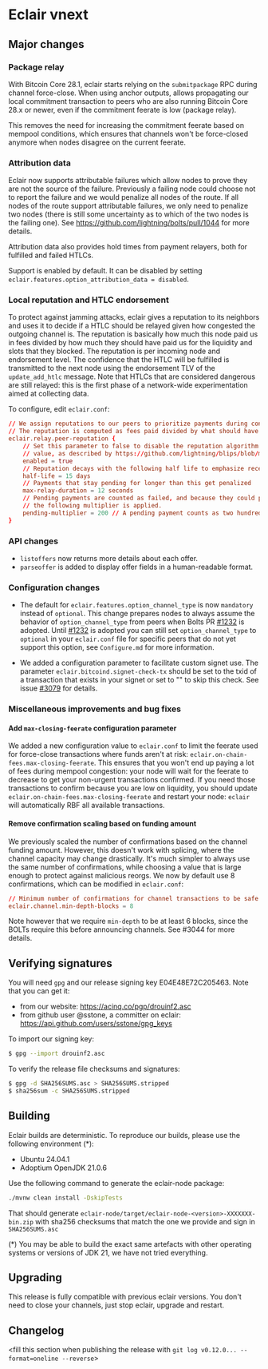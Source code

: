 # Eclair vnext

<insert here a high-level description of the release>

## Major changes

<insert changes>

### Package relay

With Bitcoin Core 28.1, eclair starts relying on the `submitpackage` RPC during channel force-close.
When using anchor outputs, allows propagating our local commitment transaction to peers who are also running Bitcoin Core 28.x or newer, even if the commitment feerate is low (package relay).

This removes the need for increasing the commitment feerate based on mempool conditions, which ensures that channels won't be force-closed anymore when nodes disagree on the current feerate.

### Attribution data

Eclair now supports attributable failures which allow nodes to prove they are not the source of the failure.
Previously a failing node could choose not to report the failure and we would penalize all nodes of the route.
If all nodes of the route support attributable failures, we only need to penalize two nodes (there is still some uncertainty as to which of the two nodes is the failing one).
See https://github.com/lightning/bolts/pull/1044 for more details.

Attribution data also provides hold times from payment relayers, both for fulfilled and failed HTLCs.

Support is enabled by default.
It can be disabled by setting `eclair.features.option_attribution_data = disabled`.

### Local reputation and HTLC endorsement

To protect against jamming attacks, eclair gives a reputation to its neighbors and uses it to decide if a HTLC should be relayed given how congested the outgoing channel is.
The reputation is basically how much this node paid us in fees divided by how much they should have paid us for the liquidity and slots that they blocked.
The reputation is per incoming node and endorsement level.
The confidence that the HTLC will be fulfilled is transmitted to the next node using the endorsement TLV of the `update_add_htlc` message.
Note that HTLCs that are considered dangerous are still relayed: this is the first phase of a network-wide experimentation aimed at collecting data.

To configure, edit `eclair.conf`:

```eclair.conf
// We assign reputations to our peers to prioritize payments during congestion.
// The reputation is computed as fees paid divided by what should have been paid if all payments were successful.
eclair.relay.peer-reputation {
    // Set this parameter to false to disable the reputation algorithm and simply relay the incoming endorsement
    // value, as described by https://github.com/lightning/blips/blob/master/blip-0004.md,
    enabled = true
    // Reputation decays with the following half life to emphasize recent behavior.
    half-life = 15 days
    // Payments that stay pending for longer than this get penalized
    max-relay-duration = 12 seconds
    // Pending payments are counted as failed, and because they could potentially stay pending for a very long time,
    // the following multiplier is applied.
    pending-multiplier = 200 // A pending payment counts as two hundred failed ones.
}
```

### API changes

- `listoffers` now returns more details about each offer.
- `parseoffer` is added to display offer fields in a human-readable format. 


### Configuration changes

- The default for `eclair.features.option_channel_type` is now  `mandatory` instead of `optional`. This change prepares nodes to always assume the behavior of `option_channel_type` from peers when Bolts PR [#1232](https://github.com/lightning/bolts/pull/1232) is adopted. Until [#1232](https://github.com/lightning/bolts/pull/1232) is adopted you can still set `option_channel_type` to `optional` in your `eclair.conf` file for specific peers that do not yet support this option, see `Configure.md` for more information.

- We added a configuration parameter to facilitate custom signet use. The parameter `eclair.bitcoind.signet-check-tx` should be set to the txid of a transaction that exists in your signet or set to "" to skip this check. See issue [#3079](https://github.com/ACINQ/eclair/issues/3078) for details.

### Miscellaneous improvements and bug fixes

#### Add `max-closing-feerate` configuration parameter

We added a new configuration value to `eclair.conf` to limit the feerate used for force-close transactions where funds aren't at risk: `eclair.on-chain-fees.max-closing-feerate`.
This ensures that you won't end up paying a lot of fees during mempool congestion: your node will wait for the feerate to decrease to get your non-urgent transactions confirmed.
If you need those transactions to confirm because you are low on liquidity, you should update `eclair.on-chain-fees.max-closing-feerate` and restart your node: `eclair` will automatically RBF all available transactions.

#### Remove confirmation scaling based on funding amount

We previously scaled the number of confirmations based on the channel funding amount.
However, this doesn't work with splicing, where the channel capacity may change drastically.
It's much simpler to always use the same number of confirmations, while choosing a value that is large enough to protect against malicious reorgs.
We now by default use 8 confirmations, which can be modified in `eclair.conf`:

```conf
// Minimum number of confirmations for channel transactions to be safe from reorgs.
eclair.channel.min-depth-blocks = 8
```

Note however that we require `min-depth` to be at least 6 blocks, since the BOLTs require this before announcing channels.
See #3044 for more details.

## Verifying signatures

You will need `gpg` and our release signing key E04E48E72C205463. Note that you can get it:

- from our website: https://acinq.co/pgp/drouinf2.asc
- from github user @sstone, a committer on eclair: https://api.github.com/users/sstone/gpg_keys

To import our signing key:

```sh
$ gpg --import drouinf2.asc
```

To verify the release file checksums and signatures:

```sh
$ gpg -d SHA256SUMS.asc > SHA256SUMS.stripped
$ sha256sum -c SHA256SUMS.stripped
```

## Building

Eclair builds are deterministic. To reproduce our builds, please use the following environment (*):

- Ubuntu 24.04.1
- Adoptium OpenJDK 21.0.6

Use the following command to generate the eclair-node package:

```sh
./mvnw clean install -DskipTests
```

That should generate `eclair-node/target/eclair-node-<version>-XXXXXXX-bin.zip` with sha256 checksums that match the one we provide and sign in `SHA256SUMS.asc`

(*) You may be able to build the exact same artefacts with other operating systems or versions of JDK 21, we have not tried everything.

## Upgrading

This release is fully compatible with previous eclair versions. You don't need to close your channels, just stop eclair, upgrade and restart.

## Changelog

<fill this section when publishing the release with `git log v0.12.0... --format=oneline --reverse`>